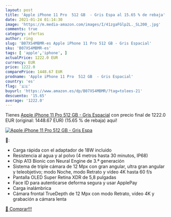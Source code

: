 ```yaml
---
layout: post
title: 'Apple iPhone 11 Pro  512 GB  - Gris Espa al 15.65 % de rebaja'
date: 2021-01-24 01:14:30
image: 'https://m.media-amazon.com/images/I/41zgaFGlp2L._SL200_.jpg'
comments: true
category: ofertas
author: ring
slug: 'B07XS4MBMR-es Apple iPhone 11 Pro 512 GB - Gris Espacial'
sku: 'B07XS4MBMR-es'
tags: [ 'apple','iphone', ]
actualPrice: 1222.0 EUR
currency: EUR
price: 1222.0
comparePrice: 1448.67 EUR
prodname: 'Apple iPhone 11 Pro  512 GB  - Gris Espacial'
country: 'es'
flag: '🇪🇸'
buyurl: 'https://www.amazon.es/dp/B07XS4MBMR/?tag=tolees-21'
descuento: '15.65'
average: '1222.0'
---
```


Tienes [Apple iPhone 11 Pro  512 GB  - Gris Espacial](https://www.amazon.es/dp/B07XS4MBMR/?tag=tolees-21) con precio final de  1222.0 EUR (original: 1448.67 EUR) (15.65 %  de rebaja) aqui!

[![Apple iPhone 11 Pro  512 GB  - Gris Espa](https://m.media-amazon.com/images/I/41zgaFGlp2L._SL200_.jpg)](https://www.amazon.es/dp/B07XS4MBMR/?tag=tolees-21)

🔎:

- Carga rápida con el adaptador de 18W incluido
- Resistencia al agua y al polvo (4 metros hasta 30 minutos, IP68)
- Chip A13 Bionic con Neural Engine de 3.ª generación
- Sistema de triple cámara de 12 Mpx con gran angular, ultra gran angular y teleobjetivo; modo Noche, modo Retrato y vídeo 4K hasta 60 f/s
- Pantalla OLED Super Retina XDR de 5,8 pulgadas
- Face ID para autenticarse deforma segura y usar ApplePay
- Carga inalámbrica
- Cámara frontal TrueDepth de 12 Mpx con modo Retrato, vídeo 4K y grabación a cámara lenta

[🛒 Comprar!!!](https://www.amazon.es/dp/B07XS4MBMR/?tag=tolees-21)
